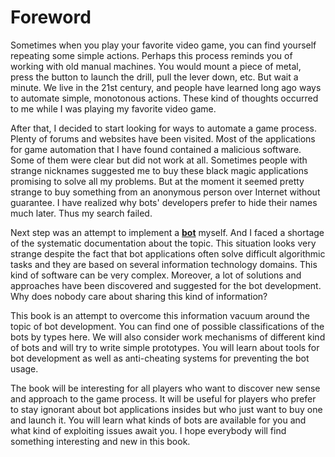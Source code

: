 # Foreword

Sometimes when you play your favorite video game, you can find yourself repeating some simple actions. Perhaps this process reminds you of working with old manual machines. You would mount a piece of metal, press the button to launch the drill, pull the lever down, etc. But wait a minute. We live in the 21st century, and people have learned long ago ways to automate simple, monotonous actions. These kind of thoughts occurred to me while I was playing my favorite video game.

After that, I decided to start looking for ways to automate a game process. Plenty of forums and websites have been visited. Most of the applications for game automation that I have found contained a malicious software. Some of them were clear but did not work at all. Sometimes people with strange nicknames suggested me to buy these black magic applications promising to solve all my problems. But at the moment it seemed pretty strange to buy something from an anonymous person over Internet without guarantee. I have realized why bots' developers prefer to hide their names much later. Thus my search failed.

Next step was an attempt to implement a [**bot**](https://en.wikipedia.org/wiki/Video_game_bot) myself. And I faced a shortage of the systematic documentation about the topic. This situation looks very strange despite the fact that bot applications often solve difficult algorithmic tasks and they are based on several information technology domains. This kind of software can be very complex. Moreover, a lot of solutions and approaches have been discovered and suggested for the bot development. Why does nobody care about sharing this kind of information?

This book is an attempt to overcome this information vacuum around the topic of bot development. You can find one of possible classifications of the bots by types here. We will also consider work mechanisms of different kind of bots and will try to write simple prototypes. You will learn about tools for bot development as well as anti-cheating systems for preventing the bot usage.

The book will be interesting for all players who want to discover new sense and approach to the game process. It will be useful for players who prefer to stay ignorant about bot applications insides but who just want to buy one and launch it. You will learn what kinds of bots are available for you and what kind of exploiting issues await you. I hope everybody will find something interesting and new in this book.
